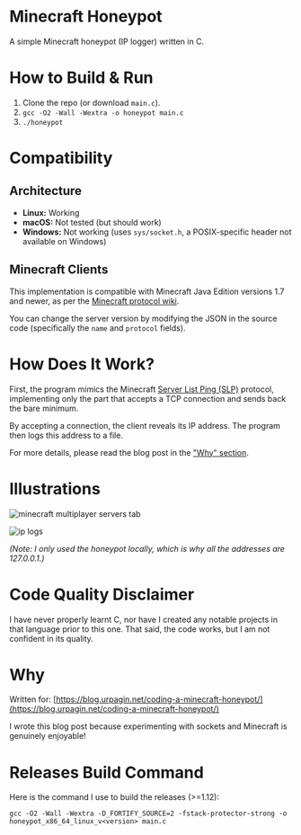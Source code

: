 # Minecraft Honeypot

A simple Minecraft honeypot (IP logger) written in C.

# How to Build & Run

1. Clone the repo (or download `main.c`).
2. `gcc -O2 -Wall -Wextra -o honeypot main.c`
3. `./honeypot`

# Compatibility

## Architecture

* **Linux:** Working
* **macOS:** Not tested (but should work)
* **Windows:** Not working (uses `sys/socket.h`, a POSIX-specific header not available on Windows)

## Minecraft Clients

This implementation is compatible with Minecraft Java Edition versions 1.7 and newer, as per the [Minecraft protocol wiki](https://minecraft.wiki/w/Java_Edition_protocol/Server_List_Ping).

You can change the server version by modifying the JSON in the source code (specifically the `name` and `protocol` fields).

# How Does It Work?

First, the program mimics the Minecraft [Server List Ping (SLP)](https://minecraft.wiki/w/Java_Edition_protocol/Server_List_Ping) protocol, implementing only the part that accepts a TCP connection and sends back the bare minimum.

By accepting a connection, the client reveals its IP address. The program then logs this address to a file.

For more details, please read the blog post in the ["Why" section](#why).

# Illustrations

![minecraft multiplayer servers tab](https://github.com/user-attachments/assets/38b2988a-daf1-42ea-aaf6-c2e0b379d481)

![ip logs](https://github.com/Urpagin/MinecraftHoneypot/assets/72459611/0a5a6993-2d1d-4c07-85cf-4964f43631ed)

*(Note: I only used the honeypot locally, which is why all the addresses are 127.0.0.1.)*

# Code Quality Disclaimer

I have never properly learnt C, nor have I created any notable projects in that language prior to this one. That said, the code works, but I am not confident in its quality.

# Why

Written for: [https://blog.urpagin.net/coding-a-minecraft-honeypot/](https://blog.urpagin.net/coding-a-minecraft-honeypot/)

I wrote this blog post because experimenting with sockets and Minecraft is genuinely enjoyable!

# Releases Build Command

Here is the command I use to build the releases (>=1.12):

`gcc -O2 -Wall -Wextra -D_FORTIFY_SOURCE=2 -fstack-protector-strong -o honeypot_x86_64_linux_v<version> main.c`
